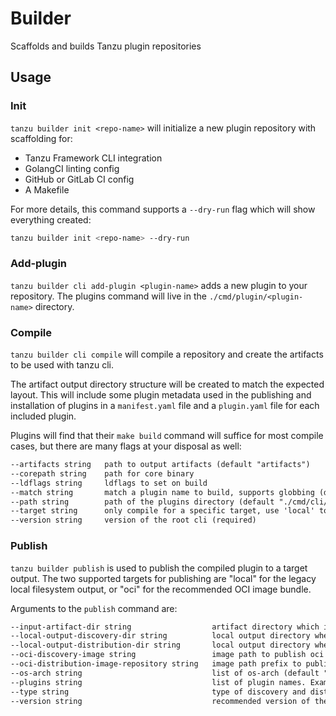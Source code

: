 # Builder

Scaffolds and builds Tanzu plugin repositories

## Usage

### Init

`tanzu builder init <repo-name>` will initialize a new plugin repository with scaffolding for:

* Tanzu Framework CLI integration
* GolangCI linting config
* GitHub or GitLab CI config
* A Makefile

For more details, this command supports a `--dry-run` flag which will show everything created:

```sh
tanzu builder init <repo-name> --dry-run
```

### Add-plugin

`tanzu builder cli add-plugin <plugin-name>` adds a new plugin to your repository. The plugins command will live in the `./cmd/plugin/<plugin-name>` directory.

### Compile

`tanzu builder cli compile` will compile a repository and create the artifacts to be used with tanzu cli.

The artifact output directory structure will be created to match the expected layout. This will include some plugin
metadata used in the publishing and installation of plugins in a `manifest.yaml` file and a `plugin.yaml` file for
each included plugin.

Plugins will find that their `make build` command will suffice for most compile cases, but there are many flags at your disposal as well:

```txt
--artifacts string   path to output artifacts (default "artifacts")
--corepath string    path for core binary
--ldflags string     ldflags to set on build
--match string       match a plugin name to build, supports globbing (default "*")
--path string        path of the plugins directory (default "./cmd/cli/plugin")
--target string      only compile for a specific target, use 'local' to compile for host os (default "all")
--version string     version of the root cli (required)
```

### Publish

`tanzu builder publish` is used to publish the compiled plugin to a target output. The two supported targets for
publishing are "local" for the legacy local filesystem output, or "oci" for the recommended OCI image bundle.

Arguments to the `publish` command are:

```txt
--input-artifact-dir string                  artifact directory which is a output of 'tanzu builder cli compile' command
--local-output-discovery-dir string          local output directory where CLIPlugin resource yamls for discovery will be placed. Applicable to 'local' type
--local-output-distribution-dir string       local output directory where plugin binaries will be placed. Applicable to 'local' type
--oci-discovery-image string                 image path to publish oci image with CLIPlugin resource yamls. Applicable to 'oci' type
--oci-distribution-image-repository string   image path prefix to publish oci image for plugin binaries. Applicable to 'oci' type
--os-arch string                             list of os-arch (default "darwin-amd64 linux-amd64 windows-amd64")
--plugins string                             list of plugin names. Example: 'login management-cluster cluster'
--type string                                type of discovery and distribution for publishing plugins. Supported: local
--version string                             recommended version of the plugins
```
